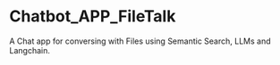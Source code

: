 # Chatbot_APP_FileTalk
A Chat app for conversing with Files using Semantic Search, LLMs and Langchain. 
